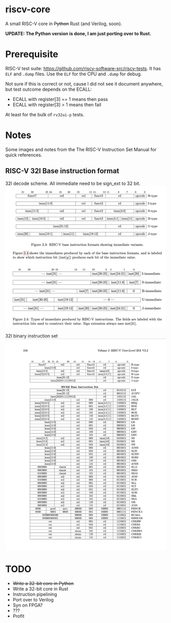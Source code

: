 # riscv-core
A small RISC-V core in ~~Python~~ Rust (and Verilog, soon).

**UPDATE: The Python version is done, I am just porting over to Rust.**

# Prerequisite
RISC-V test suite: https://github.com/riscv-software-src/riscv-tests. It has `ELF` and `.dump` files. Use the `ELF` for the CPU and `.dump` for debug.

Not sure if this is correct or not, cause I did not see it document anywhere, but test outcome depends on the ECALL:
- ECALL with register[3] == 1 means then pass
- ECALL with register[3] > 1 means then fail

At least for the bulk of `rv32ui-p` tests.

# Notes
Some images and notes from the The RISC-V Instruction Set Manual for quick references.

## RISC-V 32I Base instruction format
32I decode scheme. All immediate need to be sign_ext to 32 bit.
![alt text](docs/riscv_instruction_decode.jpg )


32I binary instruction set
![alt text](docs/riscv_instruction_set_listing.jpg )

# TODO
- ~~Write a 32-bit core in Python~~
- Write a 32-bit core in Rust
- Instruction pipelining
- Port over to Verilog
- Syn on FPGA?
- ???
- Profit

